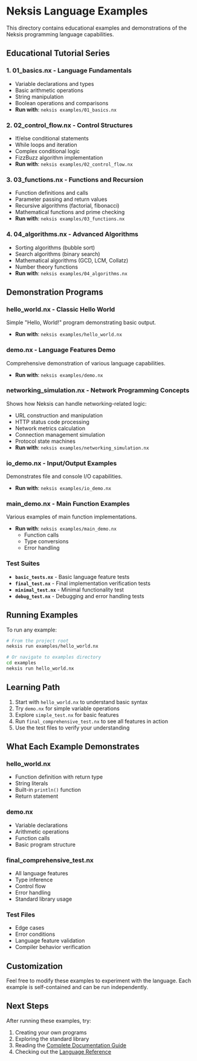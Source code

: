 # Neksis Language Examples

This directory contains educational examples and demonstrations of the Neksis programming language capabilities.

## Educational Tutorial Series

### 1. **01_basics.nx** - Language Fundamentals
- Variable declarations and types
- Basic arithmetic operations  
- String manipulation
- Boolean operations and comparisons
- **Run with**: `neksis examples/01_basics.nx`

### 2. **02_control_flow.nx** - Control Structures
- If/else conditional statements
- While loops and iteration
- Complex conditional logic
- FizzBuzz algorithm implementation
- **Run with**: `neksis examples/02_control_flow.nx`

### 3. **03_functions.nx** - Functions and Recursion
- Function definitions and calls
- Parameter passing and return values
- Recursive algorithms (factorial, fibonacci)
- Mathematical functions and prime checking
- **Run with**: `neksis examples/03_functions.nx`

### 4. **04_algorithms.nx** - Advanced Algorithms
- Sorting algorithms (bubble sort)
- Search algorithms (binary search)
- Mathematical algorithms (GCD, LCM, Collatz)
- Number theory functions
- **Run with**: `neksis examples/04_algorithms.nx`

## Demonstration Programs

### **hello_world.nx** - Classic Hello World
Simple "Hello, World!" program demonstrating basic output.
- **Run with**: `neksis examples/hello_world.nx`

### **demo.nx** - Language Features Demo
Comprehensive demonstration of various language capabilities.
- **Run with**: `neksis examples/demo.nx`

### **networking_simulation.nx** - Network Programming Concepts
Shows how Neksis can handle networking-related logic:
- URL construction and manipulation
- HTTP status code processing
- Network metrics calculation
- Connection management simulation
- Protocol state machines
- **Run with**: `neksis examples/networking_simulation.nx`

### **io_demo.nx** - Input/Output Examples
Demonstrates file and console I/O capabilities.
- **Run with**: `neksis examples/io_demo.nx`

### **main_demo.nx** - Main Function Examples
Various examples of main function implementations.
- **Run with**: `neksis examples/main_demo.nx`
  - Function calls
  - Type conversions
  - Error handling

### **Test Suites**
- **`basic_tests.nx`** - Basic language feature tests
- **`final_test.nx`** - Final implementation verification tests
- **`minimal_test.nx`** - Minimal functionality test
- **`debug_test.nx`** - Debugging and error handling tests

## Running Examples

To run any example:

```bash
# From the project root
neksis run examples/hello_world.nx

# Or navigate to examples directory
cd examples
neksis run hello_world.nx
```

## Learning Path

1. Start with `hello_world.nx` to understand basic syntax
2. Try `demo.nx` for simple variable operations
3. Explore `simple_test.nx` for basic features
4. Run `final_comprehensive_test.nx` to see all features in action
5. Use the test files to verify your understanding

## What Each Example Demonstrates

### **hello_world.nx**
- Function definition with return type
- String literals
- Built-in `println()` function
- Return statement

### **demo.nx**
- Variable declarations
- Arithmetic operations
- Function calls
- Basic program structure

### **final_comprehensive_test.nx**
- All language features
- Type inference
- Control flow
- Error handling
- Standard library usage

### **Test Files**
- Edge cases
- Error conditions
- Language feature validation
- Compiler behavior verification

## Customization

Feel free to modify these examples to experiment with the language. Each example is self-contained and can be run independently.

## Next Steps

After running these examples, try:
1. Creating your own programs
2. Exploring the standard library
3. Reading the [Complete Documentation Guide](../NEKSIS_COMPLETE_GUIDE.txt)
4. Checking out the [Language Reference](../docs/reference/syntax.md) 